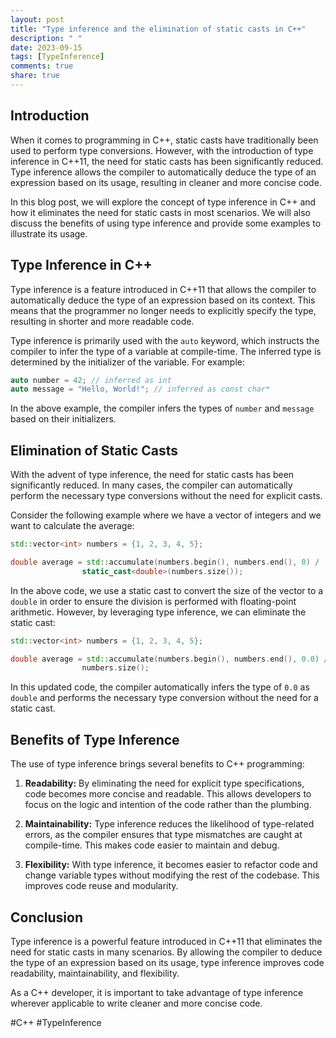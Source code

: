 ```yaml
---
layout: post
title: "Type inference and the elimination of static casts in C++"
description: " "
date: 2023-09-15
tags: [TypeInference]
comments: true
share: true
---
```


## Introduction

When it comes to programming in C++, static casts have traditionally been used to perform type conversions. However, with the introduction of type inference in C++11, the need for static casts has been significantly reduced. Type inference allows the compiler to automatically deduce the type of an expression based on its usage, resulting in cleaner and more concise code.

In this blog post, we will explore the concept of type inference in C++ and how it eliminates the need for static casts in most scenarios. We will also discuss the benefits of using type inference and provide some examples to illustrate its usage.

## Type Inference in C++

Type inference is a feature introduced in C++11 that allows the compiler to automatically deduce the type of an expression based on its context. This means that the programmer no longer needs to explicitly specify the type, resulting in shorter and more readable code.

Type inference is primarily used with the `auto` keyword, which instructs the compiler to infer the type of a variable at compile-time. The inferred type is determined by the initializer of the variable. For example:

```cpp
auto number = 42; // inferred as int
auto message = "Hello, World!"; // inferred as const char*
```

In the above example, the compiler infers the types of `number` and `message` based on their initializers.

## Elimination of Static Casts

With the advent of type inference, the need for static casts has been significantly reduced. In many cases, the compiler can automatically perform the necessary type conversions without the need for explicit casts.

Consider the following example where we have a vector of integers and we want to calculate the average:

```cpp
std::vector<int> numbers = {1, 2, 3, 4, 5};

double average = std::accumulate(numbers.begin(), numbers.end(), 0) /
                static_cast<double>(numbers.size());
```

In the above code, we use a static cast to convert the size of the vector to a `double` in order to ensure the division is performed with floating-point arithmetic. However, by leveraging type inference, we can eliminate the static cast:

```cpp
std::vector<int> numbers = {1, 2, 3, 4, 5};

double average = std::accumulate(numbers.begin(), numbers.end(), 0.0) /
                numbers.size();
```

In this updated code, the compiler automatically infers the type of `0.0` as `double` and performs the necessary type conversion without the need for a static cast.

## Benefits of Type Inference

The use of type inference brings several benefits to C++ programming:

1. **Readability:** By eliminating the need for explicit type specifications, code becomes more concise and readable. This allows developers to focus on the logic and intention of the code rather than the plumbing.

2. **Maintainability:** Type inference reduces the likelihood of type-related errors, as the compiler ensures that type mismatches are caught at compile-time. This makes code easier to maintain and debug.

3. **Flexibility:** With type inference, it becomes easier to refactor code and change variable types without modifying the rest of the codebase. This improves code reuse and modularity.

## Conclusion

Type inference is a powerful feature introduced in C++11 that eliminates the need for static casts in many scenarios. By allowing the compiler to deduce the type of an expression based on its usage, type inference improves code readability, maintainability, and flexibility.

As a C++ developer, it is important to take advantage of type inference wherever applicable to write cleaner and more concise code.

\#C++ \#TypeInference